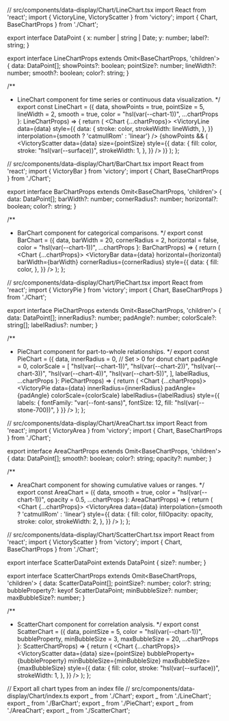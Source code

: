 // src/components/data-display/Chart/LineChart.tsx
import React from 'react';
import { VictoryLine, VictoryScatter } from 'victory';
import { Chart, BaseChartProps } from './Chart';

export interface DataPoint {
x: number | string | Date;
y: number;
label?: string;
}

export interface LineChartProps extends Omit<BaseChartProps, 'children'> {
data: DataPoint[];
showPoints?: boolean;
pointSize?: number;
lineWidth?: number;
smooth?: boolean;
color?: string;
}

/\*\*

- LineChart component for time series or continuous data visualization.
  \*/
  export const LineChart = ({
  data,
  showPoints = true,
  pointSize = 5,
  lineWidth = 2,
  smooth = true,
  color = "hsl(var(--chart-1))",
  ...chartProps
  }: LineChartProps) => {
  return (
  <Chart {...chartProps}>
  <VictoryLine
  data={data}
  style={{
            data: {
              stroke: color,
              strokeWidth: lineWidth,
            },
          }}
  interpolation={smooth ? 'catmullRom' : 'linear'}
  />
  {showPoints && (
  <VictoryScatter
  data={data}
  size={pointSize}
  style={{
              data: {
                fill: color,
                stroke: "hsl(var(--surface))",
                strokeWidth: 1,
              },
            }}
  />
  )}
  </Chart>
  );
  };

// src/components/data-display/Chart/BarChart.tsx
import React from 'react';
import { VictoryBar } from 'victory';
import { Chart, BaseChartProps } from './Chart';

export interface BarChartProps extends Omit<BaseChartProps, 'children'> {
data: DataPoint[];
barWidth?: number;
cornerRadius?: number;
horizontal?: boolean;
color?: string;
}

/\*\*

- BarChart component for categorical comparisons.
  \*/
  export const BarChart = ({
  data,
  barWidth = 20,
  cornerRadius = 2,
  horizontal = false,
  color = "hsl(var(--chart-1))",
  ...chartProps
  }: BarChartProps) => {
  return (
  <Chart {...chartProps}>
  <VictoryBar
  data={data}
  horizontal={horizontal}
  barWidth={barWidth}
  cornerRadius={cornerRadius}
  style={{
            data: {
              fill: color,
            },
          }}
  />
  </Chart>
  );
  };

// src/components/data-display/Chart/PieChart.tsx
import React from 'react';
import { VictoryPie } from 'victory';
import { Chart, BaseChartProps } from './Chart';

export interface PieChartProps extends Omit<BaseChartProps, 'children'> {
data: DataPoint[];
innerRadius?: number;
padAngle?: number;
colorScale?: string[];
labelRadius?: number;
}

/\*\*

- PieChart component for part-to-whole relationships.
  \*/
  export const PieChart = ({
  data,
  innerRadius = 0, // Set > 0 for donut chart
  padAngle = 0,
  colorScale = [
  "hsl(var(--chart-1))",
  "hsl(var(--chart-2))",
  "hsl(var(--chart-3))",
  "hsl(var(--chart-4))",
  "hsl(var(--chart-5))",
  ],
  labelRadius,
  ...chartProps
  }: PieChartProps) => {
  return (
  <Chart {...chartProps}>
  <VictoryPie
  data={data}
  innerRadius={innerRadius}
  padAngle={padAngle}
  colorScale={colorScale}
  labelRadius={labelRadius}
  style={{
            labels: {
              fontFamily: "var(--font-sans)",
              fontSize: 12,
              fill: "hsl(var(--stone-700))",
            }
          }}
  />
  </Chart>
  );
  };

// src/components/data-display/Chart/AreaChart.tsx
import React from 'react';
import { VictoryArea } from 'victory';
import { Chart, BaseChartProps } from './Chart';

export interface AreaChartProps extends Omit<BaseChartProps, 'children'> {
data: DataPoint[];
smooth?: boolean;
color?: string;
opacity?: number;
}

/\*\*

- AreaChart component for showing cumulative values or ranges.
  \*/
  export const AreaChart = ({
  data,
  smooth = true,
  color = "hsl(var(--chart-1))",
  opacity = 0.5,
  ...chartProps
  }: AreaChartProps) => {
  return (
  <Chart {...chartProps}>
  <VictoryArea
  data={data}
  interpolation={smooth ? 'catmullRom' : 'linear'}
  style={{
            data: {
              fill: color,
              fillOpacity: opacity,
              stroke: color,
              strokeWidth: 2,
            },
          }}
  />
  </Chart>
  );
  };

// src/components/data-display/Chart/ScatterChart.tsx
import React from 'react';
import { VictoryScatter } from 'victory';
import { Chart, BaseChartProps } from './Chart';

export interface ScatterDataPoint extends DataPoint {
size?: number;
}

export interface ScatterChartProps extends Omit<BaseChartProps, 'children'> {
data: ScatterDataPoint[];
pointSize?: number;
color?: string;
bubbleProperty?: keyof ScatterDataPoint;
minBubbleSize?: number;
maxBubbleSize?: number;
}

/\*\*

- ScatterChart component for correlation analysis.
  \*/
  export const ScatterChart = ({
  data,
  pointSize = 5,
  color = "hsl(var(--chart-1))",
  bubbleProperty,
  minBubbleSize = 3,
  maxBubbleSize = 20,
  ...chartProps
  }: ScatterChartProps) => {
  return (
  <Chart {...chartProps}>
  <VictoryScatter
  data={data}
  size={pointSize}
  bubbleProperty={bubbleProperty}
  minBubbleSize={minBubbleSize}
  maxBubbleSize={maxBubbleSize}
  style={{
            data: {
              fill: color,
              stroke: "hsl(var(--surface))",
              strokeWidth: 1,
            },
          }}
  />
  </Chart>
  );
  };

// Export all chart types from an index file
// src/components/data-display/Chart/index.ts
export _ from './Chart';
export _ from './LineChart';
export _ from './BarChart';
export _ from './PieChart';
export _ from './AreaChart';
export _ from './ScatterChart';

